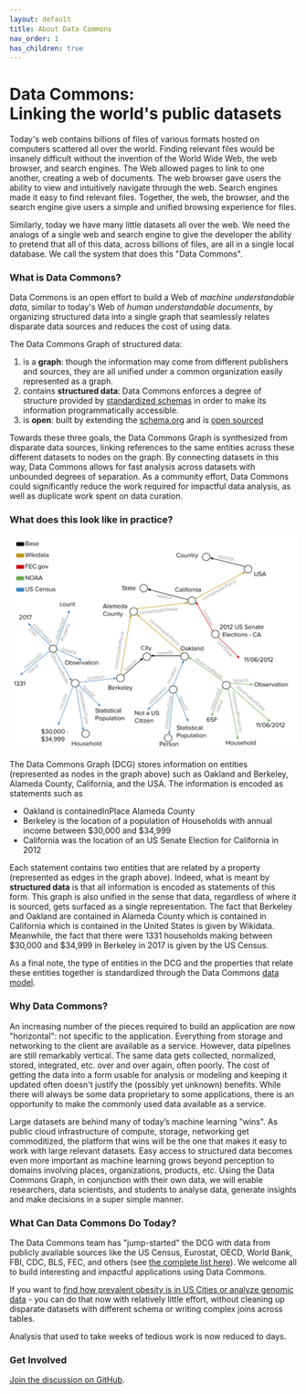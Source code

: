 ```yaml
---
layout: default
title: About Data Commons
nav_order: 1
has_children: true
---
```


# Data Commons:<br>Linking the world's public datasets

Today's web contains billions of files of various formats hosted on computers
scattered all over the world. Finding relevant files would be insanely difficult
without the invention of the World Wide Web, the web browser, and search
engines. The Web allowed pages to link to one another, creating a web of
documents. The web browser gave users the ability to view and intuitively
navigate through the web. Search engines made it easy to find relevant files.
Together, the web, the browser, and the search engine give users a simple and
unified browsing experience for files.

Similarly, today we have many little datasets all over the web. We need the
analogs of a single web and search engine to give the developer the ability to
pretend that all of this data, across billions of files, are all in a single
local database. We call the system that does this "Data Commons".

### What is Data Commons?

Data Commons is an open effort to build a Web of *machine understandable data*,
similar to today's Web of *human understandable documents*, by organizing
structured data into a single graph that seamlessly relates disparate
data sources and reduces the cost of using data.

The Data Commons Graph of structured data:

1.  is a **graph**: though the information may come from different publishers
    and sources, they are all unified under a common organization easily
    represented as a graph.
1.  contains **structured data**: Data Commons enforces a degree of structure
    provided by [standardized schemas](http://Schema.org) in order to make its
    information programmatically accessible.
1.  is **open**: built by extending the [schema.org](http://schema.org) and is
    [open sourced](https://github.com/datacommonsorg)

Towards these three goals, the Data Commons Graph is synthesized from
disparate data sources, linking references to the same entities across these
different datasets to nodes on the graph. By connecting datasets in this way,
Data Commons allows for fast analysis across datasets with unbounded degrees
of separation. As a community effort, Data Commons could significantly reduce
the work required for impactful data analysis, as well as duplicate work
spent on data curation.

### What does this look like in practice?

![Example Data Commons Subgraph](/assets/images/home_graph.svg)

The Data Commons Graph (DCG) stores information on entities (represented as
nodes in the graph above) such as Oakland and Berkeley, Alameda County,
California, and the USA. The information is encoded as statements such as

-   Oakland is containedInPlace Alameda County
-   Berkeley is the location of a population of Households with annual income
    between $30,000 and $34,999
-   California was the location of an US Senate Election for California in 2012

Each statement contains two entities that are related by a property
(represented as edges in the graph above). Indeed, what is meant by **structured
data** is that all information is encoded as statements of this form. This graph
is also unified in the sense that data, regardless of where it is sourced, gets
surfaced as a single representation. The fact that Berkeley and Oakland are
contained in Alameda County which is contained in California which is contained
in the United States is given by Wikidata. Meanwhile, the fact that there were
1331 households making between $30,000 and $34,999 in Berkeley in 2017 is given
by the US Census.

As a final note, the type of entities in the DCG and the properties that relate
these entities together is standardized through the Data Commons
[data model](/data_model.html).

### Why Data Commons?

An increasing number of the pieces required to build an application are now
"horizontal": not specific to the application. Everything from storage and
networking to the client are available as a service. However, data pipelines
are still remarkably vertical. The same data gets collected, normalized,
stored, integrated, etc. over and over again, often poorly. The cost of
getting the data into a form usable for analysis or modeling and keeping it
updated often doesn't justify the (possibly yet unknown) benefits. While
there will always be some data proprietary to some applications, there is an
opportunity to make the commonly used data available as a service.

Large datasets are behind many of today’s machine learning "wins". As public
cloud infrastructure of compute, storage, networking get commoditized, the
platform that wins will be the one that makes it easy to work with large
relevant datasets. Easy access to structured data becomes even more important
as machine learning grows beyond perception to domains involving places,
organizations, products, etc. Using the Data Commons Graph, in conjunction
with their own data, we will enable researchers, data scientists, and
students to analyse data, generate insights and make decisions in a super
simple manner.

### What Can Data Commons Do Today?

The Data Commons team has "jump-started" the DCG with data from publicly
available sources like the US Census, Eurostat, OECD, World Bank, FBI, CDC,
BLS, FEC, and others (see [the complete list
here](https://datacommons.org/datasets)). We welcome all to build interesting
and impactful applications using Data Commons.

If you want to
[find how prevalent obesity is in US Cities or analyze genomic data](/tutorials.html) -
you can do that now with relatively little effort, without cleaning up disparate
datasets with different schema or writing complex joins across tables.

Analysis that used to take weeks of tedious work is now reduced to days.

### Get Involved

[Join the discussion on GitHub](https://github.com/datacommonsorg/docsite/issues).